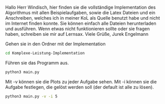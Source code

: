 Hallo Herr Windisch, hier finden sie die vollständige Implementation des Algorithmus mit allen Beispielaufgaben, sowie die Latex Dateien und ein Anschreiben, welches ich in meiner KoL als Quelle benutzt habe und nicht im Internet finden konnte. Sie können einfach alle Dateien herunterladen und ausführen. Wenn etwas nicht funktionieren sollte oder sie fragen haben, schreiben sie mir auf Lernsax. Viele Grüße, Jurek Engelmann

Gehen sie in den Ordner mit der Implementation
```zsh
cd Komplexe-Leistung-Implementation
```

Führen sie das Programm aus.
```zsh
python3 main.py
```

Mit -v können sie die Plots zu jeder Aufgabe sehen. Mit -i können sie die Aufgabe festlegen, die gelöst werden soll (der default ist alle zu lösen).
```zsh
python3 main.py -v -i 5
```
